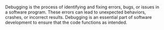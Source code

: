Debugging is the process of identifying and fixing errors, bugs, or issues in a software program. These errors can lead to unexpected behaviors, crashes, or incorrect results. Debugging is an essential part of software development to ensure that the code functions as intended.
